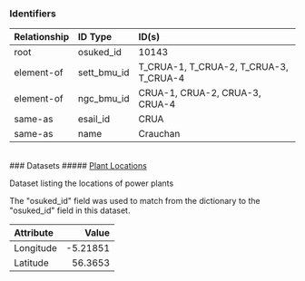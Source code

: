 ### Identifiers

| Relationship   | ID Type     | ID(s)                                  |
|:---------------|:------------|:---------------------------------------|
| root           | osuked_id   | 10143                                  |
| element-of     | sett_bmu_id | T_CRUA-1, T_CRUA-2, T_CRUA-3, T_CRUA-4 |
| element-of     | ngc_bmu_id  | CRUA-1, CRUA-2, CRUA-3, CRUA-4         |
| same-as        | esail_id    | CRUA                                   |
| same-as        | name        | Crauchan                               |

<br>
### Datasets
##### <a href="https://raw.githubusercontent.com/OSUKED/Dictionary-Datasets/main/datasets/plant-locations/datapackage.json">Plant Locations</a>

Dataset listing the locations of power plants

The "osuked_id" field was used to match from the dictionary to the "osuked_id" field in this dataset.

| Attribute   |    Value |
|:------------|---------:|
| Longitude   | -5.21851 |
| Latitude    | 56.3653  |
